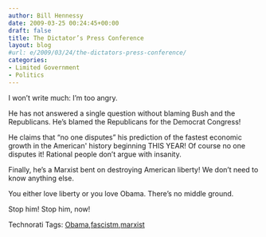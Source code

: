 ```yaml
---
author: Bill Hennessy
date: 2009-03-25 00:24:45+00:00
draft: false
title: The Dictator’s Press Conference
layout: blog
#url: e/2009/03/24/the-dictators-press-conference/
categories:
- Limited Government
- Politics
---
```


I won’t write much: I’m too angry. 

 

He has not answered a single question without blaming Bush and the Republicans. He’s blamed the Republicans for the Democrat Congress! 

 

He claims that “no one disputes” his prediction of the fastest economic growth in the American' history beginning THIS YEAR! Of course no one disputes it! Rational people don’t argue with insanity.

 

Finally, he’s a Marxist bent on destroying American liberty! We don’t need to know anything else. 

 

You either love liberty or you love Obama. There’s no middle ground.

 

Stop him! Stop him, now!

 

Technorati Tags: [Obama](https://technorati.com/tags/Obama),[fascistm](https://technorati.com/tags/fascistm),[marxist](https://technorati.com/tags/marxist)
